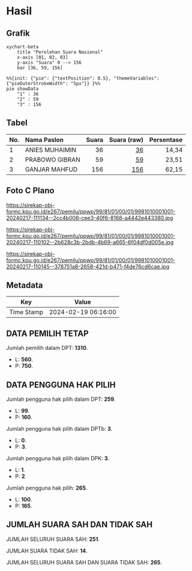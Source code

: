 # Hasil

## Grafik

```mermaid
xychart-beta
    title "Perolehan Suara Nasional"
    x-axis [01, 02, 03]
    y-axis "Suara" 0 --> 156
    bar [36, 59, 156]
```

```mermaid
%%{init: {"pie": {"textPosition": 0.5}, "themeVariables": {"pieOuterStrokeWidth": "5px"}} }%%
pie showData
    "1" : 36
    "2" : 59
    "3" : 156
```

## Tabel

| No. | Nama Paslon    | Suara | Suara (raw) | Persentase |
|:--- |:-------------- | -----:| -----------:| ----------:|
| 1   | ANIES MUHAIMIN | 36    | [36][p-1]   | 14,34      |
| 2   | PRABOWO GIBRAN | 59    | [59][p-2]   | 23,51      |
| 3   | GANJAR MAHFUD  | 156   | [156][p-3]  | 62,15      |


[p-1]: https://github.com/gigit-pemilu/pemilu-2024/blob/main/pilpres/hitung-suara/sub/99-luar-negeri/sub/81-new-york-amerika-serikat/sub/01-new-york-amerika-serikat/sub/0001-new-york-amerika-serikat/sub/001-pos-001/sub/paslon-1.txt
[p-2]: https://github.com/gigit-pemilu/pemilu-2024/blob/main/pilpres/hitung-suara/sub/99-luar-negeri/sub/81-new-york-amerika-serikat/sub/01-new-york-amerika-serikat/sub/0001-new-york-amerika-serikat/sub/001-pos-001/sub/paslon-2.txt
[p-3]: https://github.com/gigit-pemilu/pemilu-2024/blob/main/pilpres/hitung-suara/sub/99-luar-negeri/sub/81-new-york-amerika-serikat/sub/01-new-york-amerika-serikat/sub/0001-new-york-amerika-serikat/sub/001-pos-001/sub/paslon-3.txt

## Foto C Plano

https://sirekap-obj-formc.kpu.go.id/e267/pemilu/ppwp/99/81/01/00/01/9981010001001-20240217-111134--2cc4b008-cee3-40f6-8168-a4442e443380.jpg

https://sirekap-obj-formc.kpu.go.id/e267/pemilu/ppwp/99/81/01/00/01/9981010001001-20240217-110102--2b628c3b-2bdb-4b69-a665-6f04df0d005e.jpg

https://sirekap-obj-formc.kpu.go.id/e267/pemilu/ppwp/99/81/01/00/01/9981010001001-20240217-110145--378751a8-2658-421d-b471-f4de76cd6cae.jpg


## Metadata

| Key        | Value               |
| ---------- | ------------------- |
| Time Stamp | 2024-02-19 06:16:00 |


## DATA PEMILIH TETAP

Jumlah pemilih dalam DPT: **1310**.
 * L: **560**.
 * P: **750**.

## DATA PENGGUNA HAK PILIH

Jumlah pengguna hak pilih dalam DPT: **259**.
 * L: **99**.
 * P: **160**.

Jumlah pengguna hak pilih dalam DPTb: **3**.
 * L: **0**.
 * P: **3**.

Jumlah pengguna hak pilih dalam DPK: **3**.
 * L: **1**.
 * P: **2**.

Jumlah pengguna hak pilih: **265**.
 * L: **100**.
 * P: **165**.

## JUMLAH SUARA SAH DAN TIDAK SAH

JUMLAH SELURUH SUARA SAH: **251**.

JUMLAH SUARA TIDAK SAH: **14**.

JUMLAH SELURUH SUARA SAH DAN SUARA TIDAK SAH: **265**.


